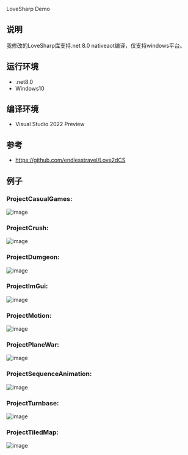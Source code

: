 LoveSharp Demo

## 说明
我修改的LoveSharp库支持.net 8.0 nativeaot编译，仅支持windows平台。

## 运行环境
* .net8.0 
* Windows10 

## 编译环境
* Visual Studio 2022 Preview

## 参考
* https://github.com/endlesstravel/Love2dCS

## 例子
### ProjectCasualGames:  
![image](demo_image/ProjectCasualGames.gif)

### ProjectCrush:  
![image](demo_image/ProjectCrush.gif)

### ProjectDumgeon:  
![image](demo_image/ProjectDumgeon.gif)

### ProjectImGui:  
![image](demo_image/ProjectImGui.png)

### ProjectMotion:  
![image](demo_image/ProjectMotion.gif)

### ProjectPlaneWar:  
![image](demo_image/ProjectPlaneWar.png)

### ProjectSequenceAnimation:  
![image](demo_image/ProjectSequenceAnimation.gif)

### ProjectTurnbase:  
![image](demo_image/ProjectTurnbase.gif)

### ProjectTiledMap:  
![image](demo_image/ProjectTiledMap.gif)